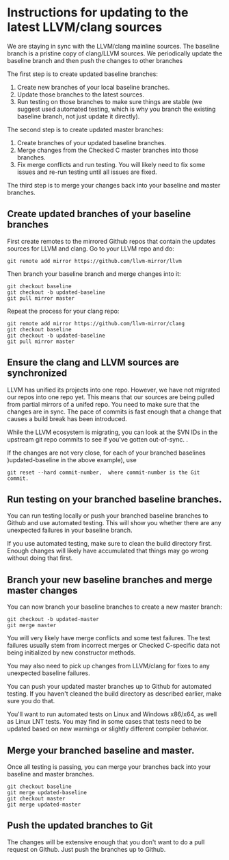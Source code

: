 # Instructions for updating to the latest LLVM/clang sources

We are staying in sync with the LLVM/clang mainline sources.   The baseline branch is a pristine copy of
clang/LLVM sources.  We periodically update the baseline branch and then push the changes to other branches

The first step is to create updated baseline branches:
1. Create new branches of your local baseline branches.
2. Update those branches to the latest sources.
3. Run testing on those branches to make sure things are stable (we suggest used automated
  testing, which is why you branch the existing baseline branch, not just update it directly).

  The second step is to create updated master branches:
  1. Create branches of your updated baseline branches.
  2. Merge changes from the Checked C master branches into those branches.
  3. Fix merge conflicts and run testing.  You will likely need to fix some issues
     and re-run testing until all issues are fixed.

The third step is to merge your changes back into your baseline and master branches.

## Create updated branches of your baseline branches

First create remotes to the mirrored Github repos that contain the updates sources
for LLVM and clang. Go to your LLVM repo and do:

	git remote add mirror https://github.com/llvm-mirror/llvm

Then branch your baseline branch and merge changes into it:

    git checkout baseline
    git checkout -b updated-baseline
    git pull mirror master

Repeat the process for your clang repo:

	git remote add mirror https://github.com/llvm-mirror/clang
    git checkout baseline
    git checkout -b updated-baseline
    git pull mirror master

## Ensure the clang and LLVM sources are synchronized

LLVM has unified its projects into one repo.  However, we have not migrated our
repos into one repo yet.   This means that our sources are being
pulled from partial mirrors of a unifed repo.   You need to make sure that the
changes are in sync. The pace of commits is fast enough that a change that
causes a build break has been introduced.


While the LLVM ecosystem is migrating, you can look at the SVN IDs in the
upstream git repo commits to see if you've gotten out-of-sync.
.

If the changes are not very close, for each of your branched baselines
)updated-baseline in the above example), use

	git reset --hard commit-number,  where commit-number is the Git commit.

## Run testing on your branched baseline branches.

You can run testing locally or push your branched baseline branches to Github
and use automated testing.  This will show you whether there are any unexpected
failures in your baseline branch.

If you use automated testing, make sure to clean the build directory first.
Enough changes will likely have accumulated that things may go wrong without doing
that first.

## Branch your new baseline branches and merge master changes

You can now branch your baseline branches to create a new master branch:

	git checkout -b updated-master
    git merge master

You will very likely have merge conflicts and some test failures.  The test
failures usually stem from incorrect merges or Checked C-specific data not being
initialized by new constructor methods.

You may also need to pick up changes from LLVM/clang for fixes to any unexpected
baseline failures.

You can push your updated master branches up to Github for automated
testing.  If you haven't cleaned the build directory as described earlier,
make sure you do that.

You'll want to run automated tests on Linux and Windows x86/x64, as well as
Linux LNT tests.  You may find in some cases that tests need to be updated
based on new warnings or slightly different compiler behavior.

## Merge your branched baseline and master.

Once all testing is passing, you can merge your branches back into
your baseline and master branches.


    git checkout baseline
    git merge updated-baseline
    git checkout master
    git merge updated-master

## Push the updated branches to Git

The changes will be extensive enough that you don't want to do a pull request
on Github.  Just push the branches up to Github.

